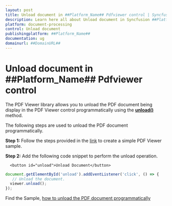 ```yaml
---
layout: post
title: Unload document in ##Platform_Name## Pdfviewer control | Syncfusion
description: Learn here all about Unload document in Syncfusion ##Platform_Name## Pdfviewer control of Syncfusion Essential JS 2 and more.
platform: document-processing
control: Unload document
publishingplatform: ##Platform_Name##
documentation: ug
domainurl: ##DomainURL##
---
```


# Unload document in ##Platform_Name## Pdfviewer control

The PDF Viewer library allows you to unload the PDF document being display in the PDF Viewer control programmatically using the [**unload()**](https://helpej2.syncfusion.com/documentation/api/pdfviewer/#unload) method.

The following steps are used to unload the PDF document programmatically.

**Step 1:** Follow the steps provided in the [link](https://help.syncfusion.com/document-processing/pdf/pdf-viewer/javascript-es6/getting-started/) to create a simple PDF Viewer sample.

**Step 2:** Add the following code snippet to perform the unload operation.

```
  <button id="unload">Unload Document</button>
```

```ts
document.getElementById('unload').addEventListener('click', () => {
   // Unload the document.
  viewer.unload();
});
```

Find the Sample, [how to unload the PDF document programmatically](https://stackblitz.com/edit/jhnx4g?file=index.ts)